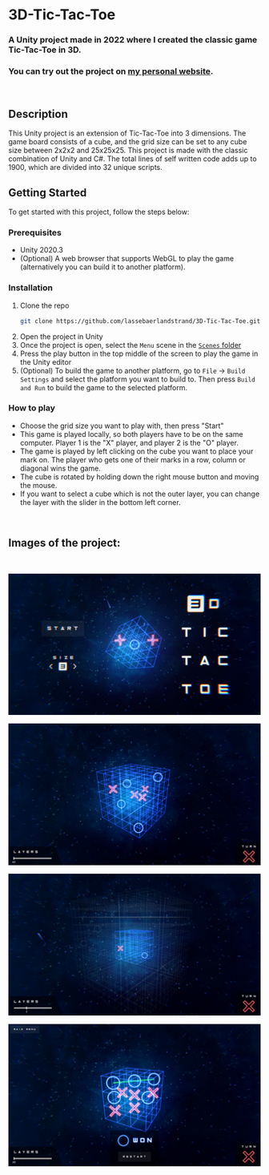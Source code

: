 # 3D-Tic-Tac-Toe

### A Unity project made in 2022 where I created the classic game Tic-Tac-Toe in 3D.

### You can try out the project on [my personal website](https://lasseprojects.tech/3d-tic-tac-toe/3dtictactoe).

<br />

## Description

This Unity project is an extension of Tic-Tac-Toe into 3 dimensions. The game board consists of a cube, and the grid size can be set to any cube size between 2x2x2 and 25x25x25. This project is made with the classic combination of Unity and C#. The total lines of self written code adds up to 1900, which are divided into 32 unique scripts.

## Getting Started
To get started with this project, follow the steps below:

### Prerequisites
* Unity 2020.3
* (Optional) A web browser that supports WebGL to play the game (alternatively you can build it to another platform).

### Installation
1. Clone the repo
   ```sh
   git clone https://github.com/lassebaerlandstrand/3D-Tic-Tac-Toe.git
   ```
2. Open the project in Unity
3. Once the project is open, select the `Menu` scene in the [`Scenes` folder](Assets/Scenes/)
4. Press the play button in the top middle of the screen to play the game in the Unity editor
5. (Optional) To build the game to another platform, go to `File` -> `Build Settings` and select the platform you want to build to. Then press `Build and Run` to build the game to the selected platform.

### How to play
* Choose the grid size you want to play with, then press "Start"
* This game is played locally, so both players have to be on the same computer. Player 1 is the "X" player, and player 2 is the "O" player.
* The game is played by left clicking on the cube you want to place your mark on. The player who gets one of their marks in a row, column or diagonal wins the game.
* The cube is rotated by holding down the right mouse button and moving the mouse.
* If you want to select a cube which is not the outer layer, you can change the layer with the slider in the bottom left corner.

<br />

## Images of the project:

<br />

![Image of user interface](/img/img1.png)

![Image of user interface](/img/img2.png)

![Image of user interface](/img/img3.png)

![Image of user interface](/img/img4.png)